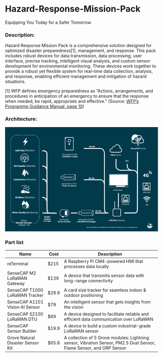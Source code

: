 # Hazard-Response-Mission-Pack

Equipping You Today for a Safer Tomorrow

### Description:

Hazard Response Mission Pack is a comprehensive solution designed for optimized disaster preparedness[1], management, and response. This pack includes robust devices for data transmission, data processing,  user interface, precise tracking, intelligent visual analysis, and custom sensor development for environmental monitoring. These devices work together to provide a robust yet flexible system for real-time data collection, analysis, and response, enabling efficient management and mitigation of hazard situations.

[1] WFP defines emergency preparedness as “Actions, arrangements, and procedures in anticipation of an emergency to ensure that the response when needed, be rapid, appropriate and effective.” (Source: [WFP’s Programme Guidance Manual, page 10](https://documents.wfp.org/stellent/groups/public/documents/resources/wfp251892.pdf))

### Architecture:

![image](.\img\info-blue.png)


### Part list
| **Name**                          | **Cost** | **Description**                                                                                                      |
|-----------------------------------|----------|----------------------------------------------------------------------------------------------------------------------|
| reTerminal                        | $215     | A Raspberry Pi CM4-powered HMI that processes data locally                                                           |
| SenseCAP M2 LoRaWAN Gateway       | $139     | A device that transmits sensor data with long-range connectivity                                                     |
| SenseCAP T1000 LoRaWAN Tracker    | $29.9    | A card size tracker for seamless indoor & outdoor positioning                                                        |
| SenseCAP A1101 Vision AI Sensor   | $79      | An intelligent sensor that gets insights from the vision                                                             |
| SenseCAP S2100 LoRaWAN DTU        | $69      | A device designed to facilitate reliable and efficient data communication over LoRaWAN                               |
| SenseCAP Sensor Builder           | $19.9    | A device to build a custom industrial-grade LoRaWAN sensor                                                           |
| Grove Natural Disaster Sensor Kit | $65.6    | A collection of 5 Grove modules: Lightning sensor, Vibration Sensor, PM2.5 Dust Sensor, Flame Sensor, and ORP Sensor |
